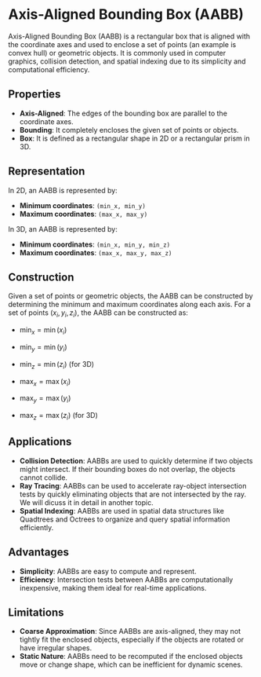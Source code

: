 # Axis-Aligned Bounding Box (AABB)

Axis-Aligned Bounding Box (AABB) is a rectangular box that is aligned with the coordinate axes and used to enclose a set of points (an example is convex hull) or geometric objects. It is commonly used in computer graphics, collision detection, and spatial indexing due to its simplicity and computational efficiency.

## Properties

- **Axis-Aligned**: The edges of the bounding box are parallel to the coordinate axes.
- **Bounding**: It completely encloses the given set of points or objects.
- **Box**: It is defined as a rectangular shape in 2D or a rectangular prism in 3D.

## Representation

In 2D, an AABB is represented by:
- **Minimum coordinates**: `(min_x, min_y)`
- **Maximum coordinates**: `(max_x, max_y)`

In 3D, an AABB is represented by:
- **Minimum coordinates**: `(min_x, min_y, min_z)`
- **Maximum coordinates**: `(max_x, max_y, max_z)`

## Construction

Given a set of points or geometric objects, the AABB can be constructed by determining the minimum and maximum coordinates along each axis. For a set of points $`(x_i, y_i, z_i)`$, the AABB can be constructed as:

- $`\text{min}_x = \min(x_i)`$
- $`\text{min}_y = \min(y_i)`$
- $`\text{min}_z = \min(z_i)`$ (for 3D)

- $`\text{max}_x = \max(x_i)`$
- $`\text{max}_y = \max(y_i)`$
- $`\text{max}_z = \max(z_i)`$ (for 3D)

## Applications

- **Collision Detection**: AABBs are used to quickly determine if two objects might intersect. If their bounding boxes do not overlap, the objects cannot collide.
- **Ray Tracing**: AABBs can be used to accelerate ray-object intersection tests by quickly eliminating objects that are not intersected by the ray. We will dicuss it in detail in another topic.
- **Spatial Indexing**: AABBs are used in spatial data structures like Quadtrees and Octrees to organize and query spatial information efficiently.

## Advantages

- **Simplicity**: AABBs are easy to compute and represent.
- **Efficiency**: Intersection tests between AABBs are computationally inexpensive, making them ideal for real-time applications.

## Limitations

- **Coarse Approximation**: Since AABBs are axis-aligned, they may not tightly fit the enclosed objects, especially if the objects are rotated or have irregular shapes.
- **Static Nature**: AABBs need to be recomputed if the enclosed objects move or change shape, which can be inefficient for dynamic scenes.
